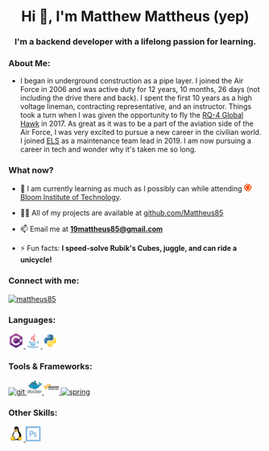 <h1 align="center">Hi 👋, I'm Matthew Mattheus (yep)</h1>
<h3 align="center">I'm a backend developer with a lifelong passion for learning.</h3>

<h3 align="left">About Me:</h3>


- I began in underground construction as a pipe layer. I joined the Air Force in 2006 and was active duty for 12 years, 10 months, 26 days (not including the drive there and back). I spent the first 10 years as a high voltage lineman, contracting representative, and an instructor. Things took a turn when I was given the opportunity to fly the [RQ-4 Global Hawk](https://en.wikipedia.org/wiki/Northrop_Grumman_RQ-4_Global_Hawk) in 2017. As great as it was to be a part of the aviation side of the Air Force, I was very excited to pursue a new career in the civilian world. I joined [ELS](http://www.elitelineservices.com/) as a maintenance team lead in 2019. I am now pursuing a career in tech and wonder why it's taken me so long.

<h3 align="left">What now?</h3>

- 🌱 I am currently learning as much as I possibly can while attending <a href="https://www.bloomtech.com/" target="_blank" rel="noreferrer"> <img src="https://github.com/Mattheus85/Mattheus85/blob/main/icons/bloomtech.png" alt="BloomTech" width="15" height="15"/> </a> [Bloom Institute of Technology](https://www.bloomtech.com/). 

- 👨‍💻 All of my projects are available at [github.com/Mattheus85](https://github.com/Mattheus85)

- 📫 Email me at **19mattheus85@gmail.com**

- ⚡ Fun facts: **I speed-solve Rubik's Cubes, juggle, and can ride a unicycle!**

<h3 align="left">Connect with me:</h3>
<p align="left">
<a href="https://linkedin.com/in/mattheus85" target="_blank"><img align="center" src="https://raw.githubusercontent.com/rahuldkjain/github-profile-readme-generator/master/src/images/icons/Social/linked-in-alt.svg" alt="mattheus85" height="24" width="32" /></a>
</p>

<h3 align="left">Languages:</h3>
<a href="https://www.w3schools.com/cs/" target="_blank" rel="noreferrer"> <img src="https://raw.githubusercontent.com/devicons/devicon/master/icons/csharp/csharp-original.svg" alt="csharp" width="30" height="30"/> </a> <a href="https://www.java.com" target="_blank" rel="noreferrer"> <img src="https://raw.githubusercontent.com/devicons/devicon/master/icons/java/java-original.svg" alt="java" width="30" height="30"/> </a> <a href="https://www.python.org" target="_blank" rel="noreferrer"> <img src="https://raw.githubusercontent.com/devicons/devicon/master/icons/python/python-original.svg" alt="python" width="30" height="30"/> </a>

<h3 align="left">Tools & Frameworks:</h3>
<a href="https://git-scm.com/" target="_blank" rel="noreferrer"> <img src="https://www.vectorlogo.zone/logos/git-scm/git-scm-icon.svg" alt="git" width="30" height="30"/> </a> <a href="https://www.docker.com/" target="_blank" rel="noreferrer"> <img src="https://raw.githubusercontent.com/devicons/devicon/master/icons/docker/docker-original-wordmark.svg" alt="docker" width="30" height="30"/> </a> <a href="https://aws.amazon.com" target="_blank" rel="noreferrer"> <img src="https://raw.githubusercontent.com/devicons/devicon/master/icons/amazonwebservices/amazonwebservices-original-wordmark.svg" alt="aws" width="30" height="30"/> </a> <a href="https://spring.io/" target="_blank" rel="noreferrer"> <img src="https://www.vectorlogo.zone/logos/springio/springio-icon.svg" alt="spring" width="30" height="30"/> </a>

<h3 align="left">Other Skills:</h3>
<a href="https://www.linux.org/" target="_blank" rel="noreferrer"> <img src="https://raw.githubusercontent.com/devicons/devicon/master/icons/linux/linux-original.svg" alt="linux" width="30" height="30"/> </a> <a href="https://www.photoshop.com/en" target="_blank" rel="noreferrer"> <img src="https://raw.githubusercontent.com/devicons/devicon/master/icons/photoshop/photoshop-line.svg" alt="photoshop" width="30" height="30"/> </a>

